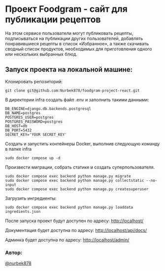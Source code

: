 # Проект Foodgram - сайт для публикации рецептов

На этом сервисе пользователи могут публиковать рецепты, подписываться на публикации других пользователей, добавлять понравившиеся рецепты в список «Избранное», а также скачивать сводный список продуктов, необходимых для приготовления одного или нескольких выбранных блюд.

## Запуск проекта на локальной машине:

Клонировать репозиторий:
```
git clone git@github.com:Nurbek878/foodgram-project-react.git
```
В директории infra создать файл .env и заполнить такими данными:
```
DB_ENGINE=django.db.backends.postgresql
DB_NAME=postgres
POSTGRES_USER=postgres
POSTGRES_PASSWORD=postgres
DB_HOST=db
DB_PORT=5432
SECRET_KEY='YOUR SECRET_KEY'
```
Создать и запустить контейнеры Docker, выполнив следующую команду в папке infra
```
sudo docker compose up -d
```
Произвести миграции, собрать статике и создать суперпользователя.
```
sudo docker compose exec backend python manage.py migrate
sudo docker compose exec backend python manage.py collectstatic --no-input
sudo docker compose exec backend python manage.py createsuperuser
```
Загрузить ингредиенты:
```
sudo docker compose exec backend python manage.py loaddata ingredients.json
```
После запуска проект будут доступен по адресу: [http://localhost/](http://localhost/)

Документация будет доступна по адресу: [http://localhost/api/docs/](http://localhost/api/docs/)

Админка будет доступна по адресу: [http://localhost/admin/](http://localhost/admin/)



### Автор:
[@nurbek878](https://github.com/Nurbek878)
